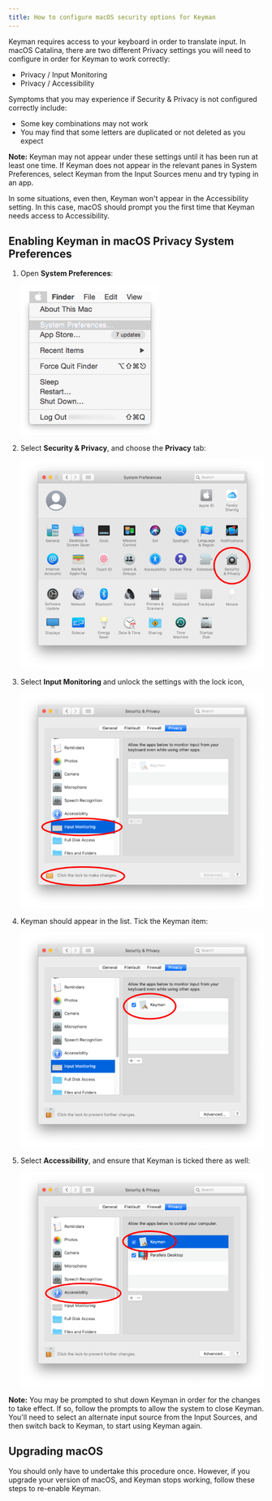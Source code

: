 ```yaml
---
title: How to configure macOS security options for Keyman
---
```


Keyman requires access to your keyboard in order to translate input. In macOS Catalina, there
are two different Privacy settings you will need to configure in order for Keyman to work
correctly:

* Privacy / Input Monitoring
* Privacy / Accessibility

Symptoms that you may experience if Security & Privacy is not configured correctly include:

* Some key combinations may not work
* You may find that some letters are duplicated or not deleted as you expect

**Note:** Keyman may not appear under these settings until it has been run at least one
time. If Keyman does not appear in the relevant panes in System Preferences, select Keyman
from the Input Sources menu and try typing in an app.

In some situations, even then, Keyman won't appear in the Accessibility setting. In this case,
macOS should prompt you the first time that Keyman needs access to Accessibility.

## Enabling Keyman in macOS Privacy System Preferences

1. Open **System Preferences**:

   ![System Preferences menu](../images/apple_menu.png)

2. Select **Security & Privacy**, and choose the **Privacy** tab:

   ![System Preferences](../images/system_preferences.png)

3. Select **Input Monitoring** and unlock the settings with the lock icon,

   ![Input Monitoring - not checked](../images/privacy_input_monitoring_locked.png)

4. Keyman should appear in the list. Tick the Keyman item:

   ![Input Monitoring](../images/privacy_input_monitoring.png)

5. Select **Accessibility**, and ensure that Keyman is ticked there as well:

   ![Accessibility](../images/privacy_accessibility.png)

**Note:** You may be prompted to shut down Keyman in order for the changes to take
effect. If so, follow the prompts to allow the system to close Keyman. You'll need
to select an alternate input source from the Input Sources, and then switch back to
Keyman, to start using Keyman again.

## Upgrading macOS

You should only have to undertake this procedure once. However, if you upgrade your
version of macOS, and Keyman stops working, follow these steps to re-enable Keyman.
